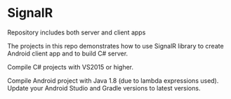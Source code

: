 # SignalR
Repository includes both server and client apps

The projects in this repo demonstrates how to use SignalR library to create Android client app and to build C# server.

Compile C# projects with VS2015 or higher.

Compile Android project with Java 1.8 (due to lambda expressions used). Update your Android Studio and Gradle versions to latest versions.
